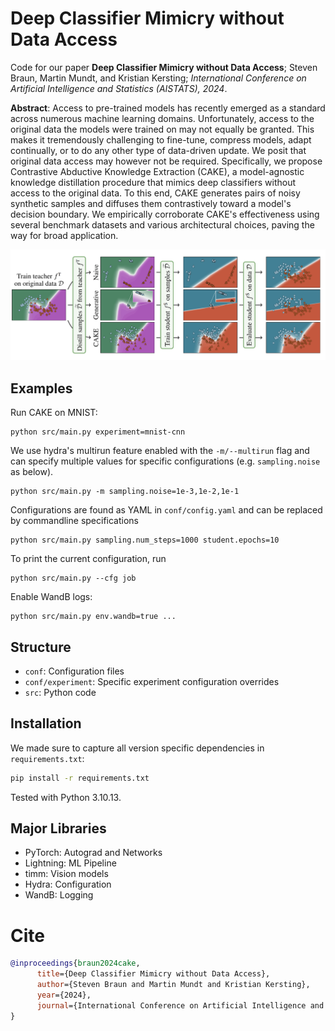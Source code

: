 # Deep Classifier Mimicry without Data Access

Code for our paper **Deep Classifier Mimicry without Data Access**; Steven Braun, Martin Mundt, and Kristian Kersting; _International Conference on Artificial Intelligence and Statistics (AISTATS), 2024_.

**Abstract**:
Access to pre-trained models has recently emerged as a standard across numerous machine learning domains. Unfortunately, access to the original data the models were trained on may not equally be granted. This makes it tremendously challenging to fine-tune, compress models, adapt continually, or to do any other type of data-driven update. We posit that original data access may however not be required. Specifically, we propose Contrastive Abductive Knowledge Extraction (CAKE), a model-agnostic knowledge distillation procedure that mimics deep classifiers without access to the original data. To this end, CAKE generates pairs of noisy synthetic samples and diffuses them contrastively toward a model's decision boundary. We empirically corroborate CAKE's effectiveness using several benchmark datasets and various architectural choices, paving the way for broad application. 

![Figure 1](./res/header.png)

## Examples
Run CAKE on MNIST:
```shell
python src/main.py experiment=mnist-cnn
```

We use hydra's multirun feature enabled with the `-m/--multirun` flag and can specify multiple values for specific
configurations (e.g. `sampling.noise` as below). 

```shell
python src/main.py -m sampling.noise=1e-3,1e-2,1e-1
```

Configurations are found as YAML in `conf/config.yaml` and can be replaced by commandline specifications
```shell
python src/main.py sampling.num_steps=1000 student.epochs=10
```

To print the current configuration, run
```shell
python src/main.py --cfg job
```

Enable WandB logs:
```shell
python src/main.py env.wandb=true ...
```


## Structure
- `conf`: Configuration files
- `conf/experiment`: Specific experiment configuration overrides
- `src`: Python code

## Installation

We made sure to capture all version specific dependencies in `requirements.txt`:

``` sh
pip install -r requirements.txt
```

Tested with Python 3.10.13.

## Major Libraries
- PyTorch: Autograd and Networks
- Lightning: ML Pipeline
- timm: Vision models
- Hydra: Configuration
- WandB: Logging


# Cite
``` bibtex
@inproceedings{braun2024cake,
      title={Deep Classifier Mimicry without Data Access}, 
      author={Steven Braun and Martin Mundt and Kristian Kersting},
      year={2024},
      journal={International Conference on Artificial Intelligence and Statistics (AISTATS)}
}
```
